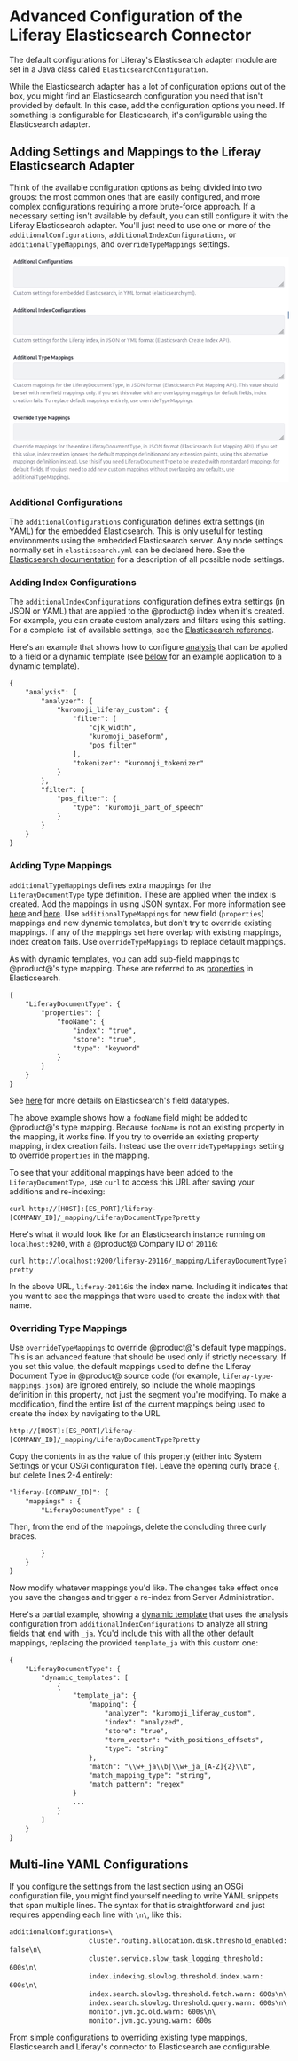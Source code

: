 # Advanced Configuration of the Liferay Elasticsearch Connector [](id=advanced-configuration-of-the-liferay-elasticsearch-adapter)

The default configurations for Liferay's Elasticsearch adapter module are set
in a Java class called `ElasticsearchConfiguration`.

While the Elasticsearch adapter has a lot of configuration options out of the
box, you might find an Elasticsearch configuration you need that isn't provided
by default. In this case, add the configuration options you need. If something
is configurable for Elasticsearch, it's configurable using the Elasticsearch
adapter.

## Adding Settings and Mappings to the Liferay Elasticsearch Adapter [](id=adding-settings-and-mappings-to-the-liferay-elasticsearch-adapter)

Think of the available configuration options as being divided into two groups:
the most common ones that are easily configured, and more complex configurations
requiring a more brute-force approach. If a necessary setting isn't available by
default, you can still configure it with the Liferay Elasticsearch adapter.
You'll just need to use one or more of the `additionalConfigurations`,
`additionalIndexConfigurations`, or `additionalTypeMappings`, and
`overrideTypeMappings` settings. 

![Figure 1: You can add Elasticsearch configurations to the ones currently available in System Settings.](../../../images/cfg-elasticsearch-additional-configs.png)

### Additional Configurations [](id=additional-configurations)

The `additionalConfigurations` configuration defines extra settings (in YAML)
for the embedded Elasticsearch. This is only useful for testing environments
using the embedded Elasticsearch server. Any node settings normally set in
`elasticsearch.yml` can be declared here. See the
[Elasticsearch documentation](https://www.elastic.co/guide/en/elasticsearch/reference/6.5/index.html) 
for a description of all possible node settings.

### Adding Index Configurations [](id=adding-index-configurations)

The `additionalIndexConfigurations` configuration defines extra settings (in
JSON or YAML) that are applied to the @product@ index when it's created. For
example, you can create custom analyzers and filters using this setting. For a
complete list of available settings, see the 
[Elasticsearch reference](https://www.elastic.co/guide/en/elasticsearch/reference/6.5/index-modules.html).

Here's an example that shows how to configure 
[analysis](https://www.elastic.co/guide/en/elasticsearch/guide/current/analysis-intro.html#analysis-intro)
that can be applied to a field or a dynamic template (see
[below](#overriding-type-mappings) for an example application to a dynamic
template).

    {  
        "analysis": {
            "analyzer": {
                "kuromoji_liferay_custom": {
                    "filter": [
                        "cjk_width",
                        "kuromoji_baseform",
                        "pos_filter"
                    ],
                    "tokenizer": "kuromoji_tokenizer"
                }
            },
            "filter": {
                "pos_filter": {
                    "type": "kuromoji_part_of_speech"
                }
            }
        }
    }

### Adding Type Mappings [](id=adding-type-mappings)

`additionalTypeMappings` defines extra mappings for the `LiferayDocumentType`
type definition. These are applied when the index is created. Add the mappings
in using JSON syntax. For more information see
[here](https://www.elastic.co/guide/en/elasticsearch/reference/6.5/mapping.html)
and
[here](https://www.elastic.co/guide/en/elasticsearch/reference/6.5/indices-put-mapping.html).
Use `additionalTypeMappings` for new field (`properties`) mappings and new
dynamic templates, but don't try to override existing mappings. If any of the
mappings set here overlap with existing mappings, index creation fails. Use
`overrideTypeMappings` to replace default mappings.

As with dynamic templates, you can
add sub-field mappings to @product@'s type mapping. These are referred to as
[properties](https://www.elastic.co/guide/en/elasticsearch/reference/6.5/properties.html)
in Elasticsearch.

    { 
        "LiferayDocumentType": {  
            "properties": {   
                "fooName": {
                    "index": "true",
                    "store": "true",
                    "type": "keyword"
                }
            }   
        }
    }

See
[here](https://www.elastic.co/guide/en/elasticsearch/reference/6.5/mapping-types.html)
for more details on Elasticsearch's field datatypes.

The above example shows how a `fooName` field might be added to @product@'s type
mapping. Because `fooName` is not an existing property in the mapping, it 
works fine. If you try to override an existing property mapping, index
creation fails. Instead use the `overrideTypeMappings` setting to override
`properties` in the mapping.

To see that your additional mappings have been added to the
`LiferayDocumentType`, use `curl` to access this URL after saving your
additions and re-indexing:

    curl http://[HOST]:[ES_PORT]/liferay-[COMPANY_ID]/_mapping/LiferayDocumentType?pretty

Here's what it would look like for an Elasticsearch instance running on
`localhost:9200`, with a @product@ Company ID of `20116`:

    curl http://localhost:9200/liferay-20116/_mapping/LiferayDocumentType?pretty

In the above URL, `liferay-20116`is the index name. Including it indicates that
you want to see the mappings that were used to create the index with that name.

### Overriding Type Mappings [](id=overriding-type-mappings)

Use `overrideTypeMappings` to override @product@'s default type mappings. This
is an advanced feature that should be used only if strictly necessary. If you
set this value, the default mappings used to define the Liferay Document Type in
@product@ source code (for example, `liferay-type-mappings.json`) are ignored
entirely, so include the whole mappings definition in this property, not just
the segment you're modifying. To make a modification, find the entire list of
the current mappings being used to create the index by navigating to the URL

    http://[HOST]:[ES_PORT]/liferay-[COMPANY_ID]/_mapping/LiferayDocumentType?pretty

Copy the contents in as the value of this property (either into System Settings
or your OSGi configuration file). Leave the opening curly brace `{`, but delete
lines 2-4 entirely:

    "liferay-[COMPANY_ID]": {
        "mappings" : {
            "LiferayDocumentType" : {

Then, from the end of the mappings, delete the concluding three curly braces.

            }
        }
    }

Now modify whatever mappings you'd like. The changes take effect once you save
the changes and trigger a re-index from Server Administration. 

Here's a partial example, showing a 
[dynamic template](https://www.elastic.co/guide/en/elasticsearch/reference/6.5/dynamic-templates.html)
that uses the analysis configuration from `additionalIndexConfigurations` to
analyze all string fields that end with `_ja`. You'd include this with all the
other default mappings, replacing the provided `template_ja` with this custom
one:

    {
        "LiferayDocumentType": {
            "dynamic_templates": [
                {
                    "template_ja": {
                        "mapping": {
                            "analyzer": "kuromoji_liferay_custom",
                            "index": "analyzed",
                            "store": "true",
                            "term_vector": "with_positions_offsets",
                            "type": "string"
                        },
                        "match": "\\w+_ja\\b|\\w+_ja_[A-Z]{2}\\b",
                        "match_mapping_type": "string",
                        "match_pattern": "regex"
                    }
                    ...
                }
            ]
        }
    }

## Multi-line YAML Configurations [](id=multi-line-yaml-configurations)

If you configure the settings from the last section using an OSGi configuration
file, you might find yourself needing to write YAML snippets that span multiple
lines. The syntax for that is straightforward and just requires appending each
line with `\n\`, like this:

    additionalConfigurations=\
                        cluster.routing.allocation.disk.threshold_enabled: false\n\
                        cluster.service.slow_task_logging_threshold: 600s\n\
                        index.indexing.slowlog.threshold.index.warn: 600s\n\
                        index.search.slowlog.threshold.fetch.warn: 600s\n\
                        index.search.slowlog.threshold.query.warn: 600s\n\
                        monitor.jvm.gc.old.warn: 600s\n\
                        monitor.jvm.gc.young.warn: 600s

From simple configurations to overriding existing type mappings, Elasticsearch
and Liferay's connector to Elasticsearch are configurable.
